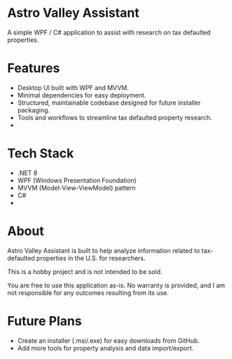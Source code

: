 # Astro Valley Assistant
A simple WPF / C# application to assist with research on tax defaulted properties.

# Features
- Desktop UI built with WPF and MVVM.
- Minimal dependencies for easy deployment.
- Structured, maintainable codebase designed for future installer packaging.
- Tools and workflows to streamline tax defaulted property research.
- 
# Tech Stack
- .NET 8
- WPF (Windows Presentation Foundation)
- MVVM (Model-View-ViewModel) pattern
- C#
- 
# About
Astro Valley Assistant is built to help analyze information related to tax-defaulted properties in the U.S. for researchers.

This is a hobby project and is not intended to be sold.

You are free to use this application as-is.
No warranty is provided, and I am not responsible for any outcomes resulting from its use.

# Future Plans
- Create an installer (.msi/.exe) for easy downloads from GitHub.
- Add more tools for property analysis and data import/export.
